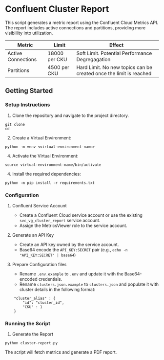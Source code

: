 # Confluent Cluster Report

This script generates a metric report using the Confluent Cloud Metrics API.
The report includes active connections and partitions, providing more visibiility into utilization.


|**Metric**|**Limit**|**Effect**|
|-----|-------|------|
|Active Connections|18000 per CKU |Soft Limit. Potential Performance Degregagation|
|Partitions|4500 per CKU| Hard Limit. No new topics can be created once the limit is reached|


## Getting Started

### Setup Instructions
1. Clone the repository and navigate to the project directory.
```
git clone 
cd 
```

2. Create a Virtual Environment:
```
python -m venv <virtual-environment-name>
```

4. Activate the Virtual Environment:
```
source virtual-environment-name/bin/activate
```

4. Install the required dependencies:
```
python -m pip install -r requirements.txt
```

### Configuration

1. Confluent Service Account
    - Create a Confluent Cloud service account or use the existing `svc_vg_cluster_report` service account.
    - Assign the MetricsViewer role to the service account.

2. Generate an API Key
    - Create an API key owned by the service account.
    - Base64 encode the `API_KEY:SECRET` pair (e.g., `echo -n "API_KEY:SECRET" | base64`)

3. Prepare Configuration files
    - Rename `.env.example` to `.env` and update it with the Base64-encoded credentials.
    - Rename `clusters.json.example` to `clusters.json` and populate it with cluster details in the following format:
```
    "cluster_alias" : {
        "id": "cluster_id",
        "CKU" : 1    
    } 
```

### Running the Script
1. Generate the Report

```
python cluster-report.py
```
The script will fetch metrics and generate a PDF report.
